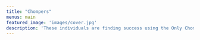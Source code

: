 ```yaml
---
title: "Chompers"
menus: main
featured_image: 'images/cover.jpg'
description: 'These individuals are finding success using the Only Chomps diet. Check out thier profiles below.'
---
```

